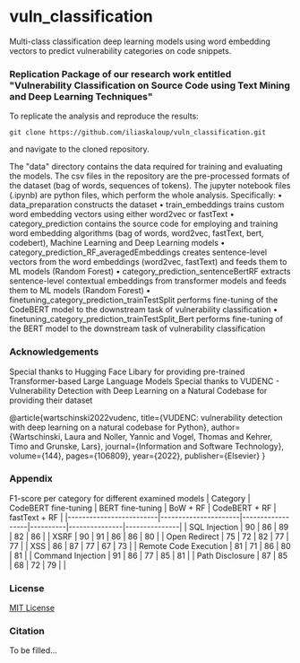 # vuln_classification
Multi-class classification deep learning models using word embedding vectors to predict vulnerability categories on code snippets.

### Replication Package of our research work entitled "Vulnerability Classification on Source Code using Text Mining and Deep Learning Techniques"

To replicate the analysis and reproduce the results:
~~~
git clone https://github.com/iliaskaloup/vuln_classification.git
~~~
and navigate to the cloned repository.

The "data" directory contains the data required for training and evaluating the models.
The csv files in the repository are the pre-processed formats of the dataset (bag of words, sequences of tokens).
The jupyter notebook files (.ipynb) are python files, which perform the whole analysis. 
Specifically:
• data_preparation constructs the dataset
• train_embeddings trains custom word embedding vectors using either word2vec or fastText
• category_prediction contains the source code for employing and training word embedding algorithms (bag of words, word2vec, fastText, bert, codebert), Machine Learning and Deep Learning models
• category_prediction_RF_averagedEmbeddings creates sentence-level vectors from the word embeddings (word2vec, fastText) and feeds them to ML models (Random Forest)
• category_prediction_sentenceBertRF extracts sentence-level contextual embeddings from transformer models and feeds them to ML models (Random Forest)
• finetuning_category_prediction_trainTestSplit performs fine-tuning of the CodeBERT model to the downstream task of vulnerability classification
• finetuning_category_prediction_trainTestSplit_Bert performs fine-tuning of the BERT model to the downstream task of vulnerability classification

### Acknowledgements

Special thanks to Hugging Face Libary for providing pre-trained Transformer-based Large Language Models
Special thanks to VUDENC - Vulnerability Detection with Deep Learning on a Natural Codebase for providing their dataset

@article{wartschinski2022vudenc,
  title={VUDENC: vulnerability detection with deep learning on a natural codebase for Python},
  author={Wartschinski, Laura and Noller, Yannic and Vogel, Thomas and Kehrer, Timo and Grunske, Lars},
  journal={Information and Software Technology},
  volume={144},
  pages={106809},
  year={2022},
  publisher={Elsevier}
}

### Appendix

F1-score per category for different examined models
| Category                | CodeBERT fine-tuning | BERT fine-tuning | BoW + RF | CodeBERT + RF | fastText + RF |
|-------------------------|----------------------|------------------|----------|---------------|---------------|
| SQL Injection           | 90                   | 86               | 89       | 82            | 86            |
| XSRF                    | 90                   | 91               | 86       | 86            | 80            |
| Open Redirect           | 75                   | 72               | 82       | 77            | 77            |
| XSS                     | 86                   | 87               | 77       | 67            | 73            |
| Remote Code Execution   | 81                   | 71               | 86       | 80            | 81            |
| Command Injection       | 91                   | 86               | 77       | 85            | 81            |
| Path Disclosure         | 87                   | 85               | 68       | 72            | 79            |
                                            |

### License

[MIT License](https://github.com/iliaskaloup/vuln_classification/blob/main/LICENSE)

### Citation

To be filled...
